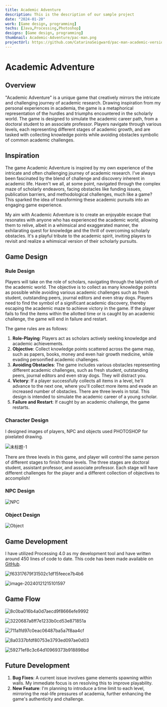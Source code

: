 ```yaml
---
title: Academic Adventure
description: This is the description of our sample project
date: "2024-01-20"
work: [Game design, programming]
techs: [Java,Processing,Photoshop]
designs: [Game design, programming]
thumbnail: Academic-Adventure/pac-man.png
projectUrl: https://github.com/CatarinaSeigward/pac-man-academic-version-
---
```


# Academic Adventure

## Overview

"Academic Adventure" is a unique game that creatively mirrors the intricate and challenging journey of academic research. Drawing inspiration from my personal experiences in academia, the game is a metaphorical representation of the hurdles and triumphs encountered in the scholarly world. The game is designed to simulate the academic career path, from a doctoral student to an associate professor. Players navigate through various levels, each representing different stages of academic growth, and are tasked with collecting knowledge points while avoiding obstacles symbolic of common academic challenges.

## Inspiration

 The game Academic Adventure is inspired by my own experience of the intricate and often challenging journey of academic research. I've always been fascinated by the blend of challenge and discovery inherent in academic life. Haven't we all, at some point, navigated through the complex maze of scholarly endeavors, facing obstacles like funding issues, publication barriers, and methodological challenges, much like a game? This sparked the idea of transforming these academic pursuits into an engaging game experience.

My aim with Academic Adventure is to create an enjoyable escape that resonates with anyone who has experienced the academic world, allowing them to relive, albeit in a whimsical and exaggerated manner, the exhilarating quest for knowledge and the thrill of overcoming scholarly obstacles. It's a playful tribute to the academic spirit, inviting players to revisit and realize a whimsical version of their scholarly pursuits.

## Game Design

### Rule Design

Players will take on the role of scholars, navigating through the labyrinth of the academic world. The objective is to collect as many knowledge points as possible while avoiding various academic challenges such as fresh student, outstanding peers, journal editors and even stray dogs. Players need to find the symbol of a significant academic discovery, thereby escaping the academic maze to achieve victory in the game. If the player fails to find the items within the allotted time or is caught by an academic challenge, the game will end in failure and restart.

The game rules are as follows:

1. **Role-Playing**: Players act as scholars actively seeking knowledge and academic achievements.
2. **Objective**: Collect knowledge points scattered across the game map, such as papers, books, money and even hair growth medicine, while evading personified academic challenges.
3. **Avoiding Obstacles**: The game includes various obstacles representing different academic challenges, such as fresh student, outstanding peers, journal editors and even stray dogs. They will distract you.
4. **Victory**: If a player successfully collects all items in a level, he'll advance to the next one, where you'll collect more items and evade an increased number of obstacles. There are three levels in total. This design is intended to simulate the academic career of a young scholar.
6. **Failure and Restart**: If caught by an academic challenge, the game restarts.

### Character Design

I designed images of players, NPC and objects used PHOTOSHOP for pixelated drawing.

![未标题-1](https://typora-1323668464.cos.ap-hongkong.myqcloud.com/typora/%E6%9C%AA%E6%A0%87%E9%A2%98-1.png?imageSlim)

There are three levels in this game, and player will control the same person of different stages to finish those levels. The three stages are doctoral student, assistant professor, and associate professor. Each stage will have different challenges for the player and a different collection of objectives to accomplish!

### NPC Design

![NPC](https://typora-1323668464.cos.ap-hongkong.myqcloud.com/typora/NPC.png?imageSlim)

### Object Design

![Object](https://typora-1323668464.cos.ap-hongkong.myqcloud.com/typora/Object.png?imageSlim)

## Game Development

I have utilized Processing 4.0 as my development tool and have written around 450 lines of code to date. This code has been made available on [GitHub](https://github.com/CatarinaSeigward/pac-man-academic-version-).

![f63317679f31502c1df15feece7b4b6](https://typora-1323668464.cos.ap-hongkong.myqcloud.com/typora/f63317679f31502c1df15feece7b4b6.png?imageSlim)

![image-20240121215101597](https://typora-1323668464.cos.ap-hongkong.myqcloud.com/typora/image-20240121215101597.png?imageSlim)

## Game Flow

![8c0ba016b4a0d7aecd9f8666efe9992](https://typora-1323668464.cos.ap-hongkong.myqcloud.com/typora/8c0ba016b4a0d7aecd9f8666efe9992.png?imageSlim)

![3220687a8ff7e1233b0cd53e871851a](https://typora-1323668464.cos.ap-hongkong.myqcloud.com/typora/3220687a8ff7e1233b0cd53e871851a.png?imageSlim)

![711a1fd97c0eac06487ba5a7f8aa4cf](https://typora-1323668464.cos.ap-hongkong.myqcloud.com/typora/711a1fd97c0eac06487ba5a7f8aa4cf.png?imageSlim)

![8a0337bfdf80753e3793ed097ae0d03](https://typora-1323668464.cos.ap-hongkong.myqcloud.com/typora/8a0337bfdf80753e3793ed097ae0d03.png?imageSlim)

![59271ef8c3c64d10969373b918898bd](https://typora-1323668464.cos.ap-hongkong.myqcloud.com/typora/59271ef8c3c64d10969373b918898bd.png?imageSlim)

## Future Development

1. **Bug Fixes**: A current issue involves game elements spawning within walls. My immediate focus is on resolving this to improve playability.
2. **New Feature**: I'm planning to introduce a time limit to each level, mirroring the real-life pressures of academia, further enhancing the game's authenticity and challenge.

